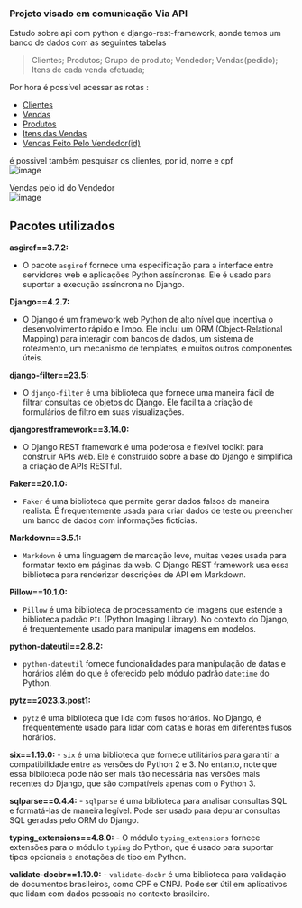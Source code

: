 ### Projeto visado em comunicação Via API
Estudo sobre api com python e django-rest-framework, aonde temos um banco de dados com as seguintes tabelas 
> Clientes;
> Produtos;
> Grupo de produto;
> Vendedor;
> Vendas(pedido);
> Itens de cada venda efetuada;

Por hora é possível acessar as rotas :
- [Clientes](http://3.84.156.158:8000/Clientes/)
- [Vendas](http://3.84.156.158:8000/Vendas/)
- [Produtos](http://3.84.156.158:8000/Produtos/)
- [Itens das Vendas](http://3.84.156.158:8000/ItemsVendas/)
- [Vendas Feito Pelo Vendedor(id)](http://3.84.156.158:8000/vendedor/1/vendas/)

é possivel também pesquisar os clientes, por id, nome e cpf <br>
![image](https://github.com/Rafacand/Loja/assets/37985239/9c0ba29a-18d9-4482-802f-60447991fcf2)

Vendas pelo id do Vendedor <br>
![image](https://github.com/Rafacand/Loja/assets/37985239/1032b4e9-ff9b-41cb-be44-7f04eba71dbf)





## Pacotes utilizados
**asgiref==3.7.2:**
   - O pacote `asgiref` fornece uma especificação para a interface entre servidores web e aplicações Python assíncronas. Ele é usado para suportar a execução assíncrona no Django.

**Django==4.2.7:**
   - O Django é um framework web Python de alto nível que incentiva o desenvolvimento rápido e limpo. Ele inclui um ORM (Object-Relational Mapping) para interagir com bancos de dados, um sistema de roteamento, um mecanismo de templates, e muitos outros componentes úteis.

**django-filter==23.5:**
   - O `django-filter` é uma biblioteca que fornece uma maneira fácil de filtrar consultas de objetos do Django. Ele facilita a criação de formulários de filtro em suas visualizações.

**djangorestframework==3.14.0:**
   - O Django REST framework é uma poderosa e flexível toolkit para construir APIs web. Ele é construído sobre a base do Django e simplifica a criação de APIs RESTful.

**Faker==20.1.0:**
   - `Faker` é uma biblioteca que permite gerar dados falsos de maneira realista. É frequentemente usada para criar dados de teste ou preencher um banco de dados com informações fictícias.

**Markdown==3.5.1:**
   - `Markdown` é uma linguagem de marcação leve, muitas vezes usada para formatar texto em páginas da web. O Django REST framework usa essa biblioteca para renderizar descrições de API em Markdown.

**Pillow==10.1.0:**
   - `Pillow` é uma biblioteca de processamento de imagens que estende a biblioteca padrão `PIL` (Python Imaging Library). No contexto do Django, é frequentemente usado para manipular imagens em modelos.

**python-dateutil==2.8.2:**
   - `python-dateutil` fornece funcionalidades para manipulação de datas e horários além do que é oferecido pelo módulo padrão `datetime` do Python.

**pytz==2023.3.post1:**
   - `pytz` é uma biblioteca que lida com fusos horários. No Django, é frequentemente usado para lidar com datas e horas em diferentes fusos horários.

**six==1.16.0:**
    - `six` é uma biblioteca que fornece utilitários para garantir a compatibilidade entre as versões do Python 2 e 3. No entanto, note que essa biblioteca pode não ser mais tão necessária nas versões mais recentes do Django, que são compatíveis apenas com o Python 3.

**sqlparse==0.4.4:**
    - `sqlparse` é uma biblioteca para analisar consultas SQL e formatá-las de maneira legível. Pode ser usado para depurar consultas SQL geradas pelo ORM do Django.

**typing_extensions==4.8.0:**
    - O módulo `typing_extensions` fornece extensões para o módulo `typing` do Python, que é usado para suportar tipos opcionais e anotações de tipo em Python.

**validate-docbr==1.10.0:**
    - `validate-docbr` é uma biblioteca para validação de documentos brasileiros, como CPF e CNPJ. Pode ser útil em aplicativos que lidam com dados pessoais no contexto brasileiro.

